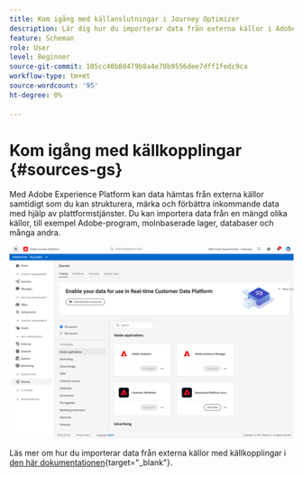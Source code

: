 ```yaml
---
title: Kom igång med källanslutningar i Journey Optimizer
description: Lär dig hur du importerar data från externa källor i Adobe Journey Optimizer
feature: Scheman
role: User
level: Beginner
source-git-commit: 105cc40b88479b8a4e70b9556dee7dff1fedc9ca
workflow-type: tm+mt
source-wordcount: '95'
ht-degree: 0%

---
```


# Kom igång med källkopplingar {#sources-gs}

Med Adobe Experience Platform kan data hämtas från externa källor samtidigt som du kan strukturera, märka och förbättra inkommande data med hjälp av plattformstjänster. Du kan importera data från en mängd olika källor, till exempel Adobe-program, molnbaserade lager, databaser och många andra.

![](assets/sources-home.png)

Läs mer om hur du importerar data från externa källor med källkopplingar i [den här dokumentationen](https://experienceleague.adobe.com/docs/experience-platform/sources/home.html){target=&quot;_blank&quot;}.
